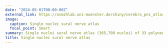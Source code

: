 ```yaml
---
date: "2024-05-01T00:00:00Z"
external_link: https://osmzhlab.uni-muenster.de/shiny/cerebro_pns_atlas/
image:
  caption: Single nuclei sural nerve atlas
  focal_point: Smart
summary: Single nuclei sural nerve atlas (365,708 nuclei) of 33 polyneuropathy patients and 4 controls
title: Single nuclei sural nerve atlas
---
```

